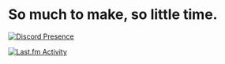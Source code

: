 # So much to make, so little time.

[![Discord Presence](https://lanyard.cnrad.dev/api/284144747860459532
                            )](https://discord.com/users/284144747860459532)
                            
[![Last.fm Activity](https://toru.kio.dev/api/v1/dangeredwolf/?theme=dark)](https://last.fm/user/dangeredwolf)
